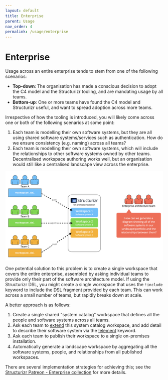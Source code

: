 ```yaml
---
layout: default
title: Enterprise
parent: Usage
nav_order: 4
permalink: /usage/enterprise
---
```


# Enterprise

Usage across an entire enterprise tends to stem from one of the following scenarios:

- __Top-down__: The organisation has made a conscious decision to adopt the C4 model and the Structurizr tooling, and are mandating usage by all teams.
- __Bottom-up__: One or more teams have found the C4 model and Structurizr useful, and want to spread adoption across more teams.

Irrespective of how the tooling is introduced, you will likely come across one or both of the following scenarios at
some point:

1. Each team is modelling their own software systems, but they are all using shared software systems/services such as authentication. How do we ensure consistency (e.g. naming) across all teams?
2. Each team is modelling their own software systems, which will include the relationships to other software systems owned by other teams. Decentralised workspace authoring works well, but an organisation would still like a centralised landscape view across the enterprise.

[![](images/enterprise-1.png)](images/enterprise-1.png)

One potential solution to this problem is to create a single workspace that covers the entire enterprise, assembled
by asking individual teams to provide only their part of the software architecture model. 
If using the Structurizr DSL, you might create a single workspace that uses the `!include` keyword to include the DSL
fragment provided by each team. This can work across a small number of teams, but rapidly breaks down at scale.

A better approach is as follows:

1. Create a single shared "system catalog" workspace that defines all the people and software systems across all teams.
2. Ask each team to [extend](/dsl/workspace-extension) this system catalog workspace, and add detail to describe their software system via the [!element](/dsl/language#element-1) keyword.
3. Ask each team to publish their workspace to a single on-premises installation.
4. Automatically generate a landscape workspace by aggregating all the software systems, people, and relationships from all published workspaces.

There are several implementation strategies for achieving this; see the
[Structurizr Patreon - Enterprise collection](https://www.patreon.com/collection/1351911) for more details.